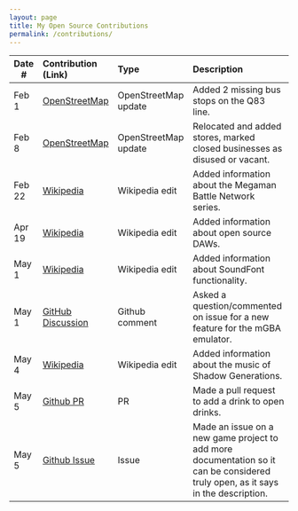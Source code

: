 ```yaml
---
layout: page
title: My Open Source Contributions
permalink: /contributions/
---
```


<!--
Type of the contribution should be "Wikipedia edit", "OpenStreet Map feature", "Documentation", "Course website", "Blog",
"Browser Add-on", etc.

The description should include a brief summary of what you did.

The link should bring us to a public page that shows your contribution. 

Replace the first row with your own contribution. 

-->





| Date #       | Contribution (Link)  | Type  | Description |
|---|:---|:---|:---|
| Feb 1   | [OpenStreetMap](https://www.openstreetmap.org/changeset/162001195)    | OpenStreetMap update    |   Added 2 missing bus stops on the Q83 line.    |
|   Feb 8  |  [OpenStreetMap](https://www.openstreetmap.org/changeset/162292752#map=19/40.703469/-73.799604)   |  OpenStreetMap update   |   Relocated and added stores, marked closed businesses as disused or vacant.  |
| Feb 22 | [Wikipedia](https://en.wikipedia.org/wiki/Special:Contributions/Jkd341)    |  Wikipedia edit   |   Added information about the Megaman Battle Network series.   |
| Apr 19 | [Wikipedia](https://en.wikipedia.org/wiki/Special:Contributions/Jkd341)    |  Wikipedia edit   |   Added information about open source DAWs.   |
| May 1 | [Wikipedia](https://en.wikipedia.org/wiki/Special:Contributions/Jkd341)    |  Wikipedia edit   |   Added information about SoundFont functionality.   |
| May 1 | [GitHub Discussion](https://github.com/mgba-emu/mgba/issues/3441#issuecomment-2845860839)    |  Github comment   |   Asked a question/commented on issue for a new feature for the mGBA emulator.   |
| May 4 | [Wikipedia](https://en.wikipedia.org/wiki/Special:Contributions/Jkd341)    |  Wikipedia edit   |   Added information about the music of Shadow Generations.   |
| May 5 | [Github PR](https://github.com/alfg/opendrinks/pull/1440)    |  PR   |   Made a pull request to add a drink to open drinks.   |
| May 5 | [Github Issue](https://github.com/TylerB0/TxtQuest/issues/1)    |  Issue   |   Made an issue on a new game project to add more documentation so it can be considered truly open, as it says in the description.   |
